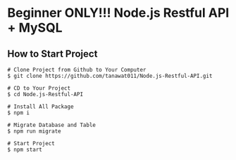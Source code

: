 # Beginner ONLY!!! Node.js Restful API + MySQL

## How to Start Project
```
# Clone Project from Github to Your Computer
$ git clone https://github.com/tanawat011/Node.js-Restful-API.git

# CD to Your Project
$ cd Node.js-Restful-API

# Install All Package
$ npm i

# Migrate Database and Table
$ npm run migrate

# Start Project
$ npm start
```

